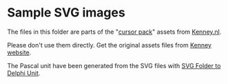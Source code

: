 # Sample SVG images

The files in this folder are parts of the "[cursor pack](https://kenney.nl/assets/cursor-pack)" assets from [Kenney.nl](https://kenney.nl).

Please don't use them directly. Get the original assets files from [Kenney website](https://kenney.nl).

The Pascal unit have been generated from the SVG files with [SVG Folder to Delphi Unit](https://svgfolder2delphiunit.olfsoftware.fr/).
